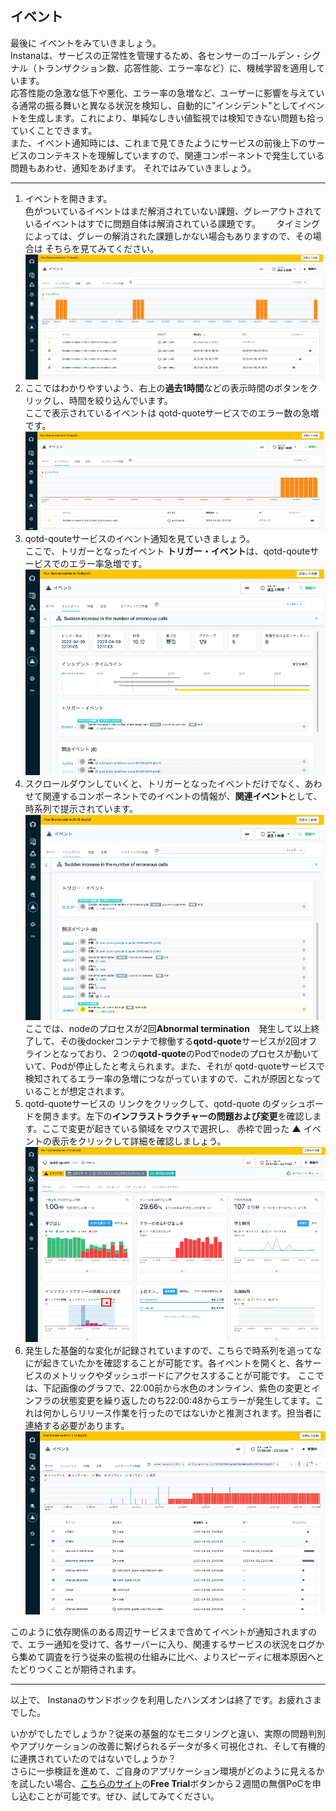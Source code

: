 ## イベント  

最後に イベントをみていきましょう。  
Instanaは、サービスの正常性を管理するため、各センサーのゴールデン・シグナル（トランザクション数、応答性能、エラー率など）に、機械学習を適用しています。  
応答性能の急激な低下や悪化、エラー率の急増など、ユーザーに影響を与えている通常の振る舞いと異なる状況を検知し、自動的に”インシデント"としてイベントを生成します。これにより、単純なしきい値監視では検知できない問題も拾っていくことできます。  
また、イベント通知時には、これまで見てきたようにサービスの前後上下のサービスのコンテキストを理解していますので、関連コンポーネントで発生している問題もあわせ、通知をあげます。
それではみていきましょう。
___

1. イベントを開きます。  
色がついているイベントはまだ解消されていない課題、グレーアウトされているイベントはすでに問題自体は解消されている課題です。　　
タイミングによっては、グレーの解消された課題しかない場合もありますので、その場合は そちらを見てみてください。
![image](images/event-001.png)
1. ここではわかりやすいよう、右上の**過去1時間**などの表示時間のボタンをクリックし、時間を絞り込んでいます。  
ここで表示されているイベントは qotd-quoteサービスでのエラー数の急増です。
![image](images/event-002.png)
1. qotd-qouteサービスのイベント通知を見ていきましょう。  
ここで、トリガーとなったイベント **トリガー・イベント**は、qotd-qouteサービスでのエラー率急増です。
![image](images/event-003.png)
1. スクロールダウンしていくと、トリガーとなったイベントだけでなく、あわせて関連するコンポーネントでのイベントの情報が、**関連イベント**として、時系列で提示されています。
![image](images/event-004.png)
ここでは、nodeのプロセスが2回**Abnormal termination**　発生して以上終了して、その後dockerコンテナで稼働する**qotd-quote**サービスが2回オフラインとなっており、２つの**qotd-quote**のPodでnodeのプロセスが動いていて、Podが停止したと考えられます。また、それが qotd-quoteサービスで検知されてるエラー率の急増につながっていますので、これが原因となっていることが想定されます。 
1. qotd-quoteサービスの リンクをクリックして、qotd-quote のダッシュボードを開きます。左下の**インフラストラクチャーの問題および変更**を確認します。ここで変更が起きている領域をマウスで選択し、 赤枠で囲った **▲** イベントの表示をクリックして詳細を確認しましょう。  
![image](images/event-005.png) 
1. 発生した基盤的な変化が記録されていますので、こちらで時系列を追ってなにが起きていたかを確認することが可能です。各イベントを開くと、各サービスのメトリックやダッシュボードにアクセスすることが可能です。 ここでは、下記画像のグラフで、22:00前から水色のオンライン、紫色の変更とインフラの状態変更を繰り返したのち22:00:48からエラーが発生してます。これは何かしらリリース作業を行ったのではないかと推測されます。担当者に連絡する必要があります。
![image](images/event-006.png)

このように依存関係のある周辺サービスまで含めてイベントが通知されますので、エラー通知を受けて、各サーバーに入り、関連するサービスの状況をログから集めて調査を行う従来の監視の仕組みに比べ、よりスピーディに根本原因へとたどりつくことが期待されます。 
___
以上で、 Instanaのサンドボックを利用したハンズオンは終了です。お疲れさまでした。  
  
いかがでしたでしょうか？従来の基盤的なモニタリングと違い、実際の問題判別やアプリケーションの改善に繋げられるデータが多く可視化され、そして有機的に連携されていたのではないでしょうか？  
さらに一歩検証を進めて、ご自身のアプリケーション環境がどのように見えるかを試したい場合、[こちらのサイト](https://www.instana.com/getting-started-with-apm/)の**Free Trial**ボタンから２週間の無償PoCを申し込むことが可能です。ぜひ、試してみてください。
